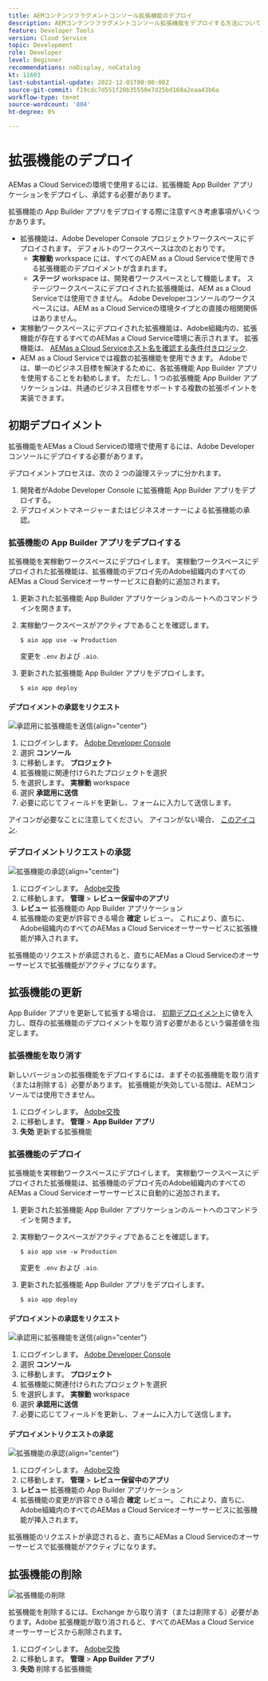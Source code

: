 ```yaml
---
title: AEMコンテンツフラグメントコンソール拡張機能のデプロイ
description: AEMコンテンツフラグメントコンソール拡張機能をデプロイする方法について説明します。
feature: Developer Tools
version: Cloud Service
topic: Development
role: Developer
level: Beginner
recommendations: noDisplay, noCatalog
kt: 11603
last-substantial-update: 2022-12-01T00:00:00Z
source-git-commit: f19cdc7d551f20b35550e7d25bd168a2eaa43b6a
workflow-type: tm+mt
source-wordcount: '804'
ht-degree: 0%

---
```



# 拡張機能のデプロイ

AEMas a Cloud Serviceの環境で使用するには、拡張機能 App Builder アプリケーションをデプロイし、承認する必要があります。

拡張機能の App Builder アプリをデプロイする際に注意すべき考慮事項がいくつかあります。

+ 拡張機能は、Adobe Developer Console プロジェクトワークスペースにデプロイされます。 デフォルトのワークスペースは次のとおりです。
   + __実稼動__ workspace には、すべてのAEM as a Cloud Serviceで使用できる拡張機能のデプロイメントが含まれます。
   + __ステージ__ workspace は、開発者ワークスペースとして機能します。 ステージワークスペースにデプロイされた拡張機能は、AEM as a Cloud Serviceでは使用できません。
Adobe Developerコンソールのワークスペースには、AEM as a Cloud Serviceの環境タイプとの直接の相関関係はありません。
+ 実稼動ワークスペースにデプロイされた拡張機能は、Adobe組織内の、拡張機能が存在するすべてのAEMas a Cloud Service環境に表示されます。
拡張機能は、 [AEMas a Cloud Serviceホスト名を確認する条件付きロジック](https://developer.adobe.com/uix/docs/guides/publication/#enabling-extension-only-on-specific-aem-environments).
+ AEM as a Cloud Serviceでは複数の拡張機能を使用できます。 Adobeでは、単一のビジネス目標を解決するために、各拡張機能 App Builder アプリを使用することをお勧めします。 ただし、1 つの拡張機能 App Builder アプリケーションは、共通のビジネス目標をサポートする複数の拡張ポイントを実装できます。

## 初期デプロイメント

拡張機能をAEMas a Cloud Serviceの環境で使用するには、Adobe Developerコンソールにデプロイする必要があります。

デプロイメントプロセスは、次の 2 つの論理ステップに分かれます。

1. 開発者がAdobe Developer Console に拡張機能 App Builder アプリをデプロイする。
1. デプロイメントマネージャーまたはビジネスオーナーによる拡張機能の承認。

### 拡張機能の App Builder アプリをデプロイする

拡張機能を実稼動ワークスペースにデプロイします。 実稼動ワークスペースにデプロイされた拡張機能は、拡張機能のデプロイ先のAdobe組織内のすべてのAEMas a Cloud Serviceオーサーサービスに自動的に追加されます。

1. 更新された拡張機能 App Builder アプリケーションのルートへのコマンドラインを開きます。
1. 実稼動ワークスペースがアクティブであることを確認します。

   ```shell
   $ aio app use -w Production
   ```

   変更を `.env` および `.aio`.

1. 更新された拡張機能 App Builder アプリをデプロイします。

   ```shell
   $ aio app deploy
   ```

#### デプロイメントの承認をリクエスト

![承認用に拡張機能を送信](./assets/deploy/submit-for-approval.png){align="center"}

1. にログインします。 [Adobe Developer Console](https://developer.adobe.com)
1. 選択 __コンソール__
1. に移動します。 __プロジェクト__
1. 拡張機能に関連付けられたプロジェクトを選択
1. を選択します。 __実稼動__ workspace
1. 選択 __承認用に送信__
1. 必要に応じてフィールドを更新し、フォームに入力して送信します。

アイコンが必要なことに注意してください。 アイコンがない場合、 [このアイコン](./assets/deploy/icon.png).

### デプロイメントリクエストの承認

![拡張機能の承認](./assets/deploy/adobe-exchange.png){align="center"}

1. にログインします。 [Adobe交換](https://exchange.adobe.com/)
1. に移動します。 __管理__ > __レビュー保留中のアプリ__
1. __レビュー__ 拡張機能の App Builder アプリケーション
1. 拡張機能の変更が許容できる場合 __確定__ レビュー。 これにより、直ちに、Adobe組織内のすべてのAEMas a Cloud Serviceオーサーサービスに拡張機能が挿入されます。

拡張機能のリクエストが承認されると、直ちにAEMas a Cloud Serviceのオーサーサービスで拡張機能がアクティブになります。

## 拡張機能の更新

App Builder アプリを更新して拡張する場合は、 [初期デプロイメント](#initial-deployment)に値を入力し、既存の拡張機能のデプロイメントを取り消す必要があるという偏差値を指定します。

### 拡張機能を取り消す

新しいバージョンの拡張機能をデプロイするには、まずその拡張機能を取り消す（または削除する）必要があります。 拡張機能が失効している間は、AEMコンソールでは使用できません。

1. にログインします。 [Adobe交換](https://exchange.adobe.com/)
1. に移動します。 __管理__ > __App Builder アプリ__
1. __失効__ 更新する拡張機能

### 拡張機能のデプロイ

拡張機能を実稼動ワークスペースにデプロイします。 実稼動ワークスペースにデプロイされた拡張機能は、拡張機能のデプロイ先のAdobe組織内のすべてのAEMas a Cloud Serviceオーサーサービスに自動的に追加されます。

1. 更新された拡張機能 App Builder アプリケーションのルートへのコマンドラインを開きます。
1. 実稼動ワークスペースがアクティブであることを確認します。

   ```shell
   $ aio app use -w Production
   ```

   変更を `.env` および `.aio`.

1. 更新された拡張機能 App Builder アプリをデプロイします。

   ```shell
   $ aio app deploy
   ```

#### デプロイメントの承認をリクエスト

![承認用に拡張機能を送信](./assets/deploy/submit-for-approval.png){align="center"}

1. にログインします。 [Adobe Developer Console](https://developer.adobe.com)
1. 選択 __コンソール__
1. に移動します。 __プロジェクト__
1. 拡張機能に関連付けられたプロジェクトを選択
1. を選択します。 __実稼動__ workspace
1. 選択 __承認用に送信__
1. 必要に応じてフィールドを更新し、フォームに入力して送信します。

#### デプロイメントリクエストの承認

![拡張機能の承認](./assets/deploy/adobe-exchange.png){align="center"}

1. にログインします。 [Adobe交換](https://exchange.adobe.com/)
1. に移動します。 __管理__ > __レビュー保留中のアプリ__
1. __レビュー__ 拡張機能の App Builder アプリケーション
1. 拡張機能の変更が許容できる場合 __確定__ レビュー。 これにより、直ちに、Adobe組織内のすべてのAEMas a Cloud Serviceオーサーサービスに拡張機能が挿入されます。

拡張機能のリクエストが承認されると、直ちにAEMas a Cloud Serviceのオーサーサービスで拡張機能がアクティブになります。

## 拡張機能の削除

![拡張機能の削除](./assets/deploy/revoke.png)

拡張機能を削除するには、Exchange から取り消す（または削除する）必要があります。Adobe 拡張機能が取り消されると、すべてのAEMas a Cloud Serviceオーサーサービスから削除されます。

1. にログインします。 [Adobe交換](https://exchange.adobe.com/)
1. に移動します。 __管理__ > __App Builder アプリ__
1. __失効__ 削除する拡張機能
